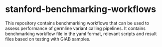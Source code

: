 # stanford-benchmarking-workflows
This repository contains benchmarking workflows that can be used to assess performance of germline variant calling pipelines. It contains benchmarking workflow file in the yaml format, relevant scripts and result files based on testing with GIAB samples.
